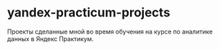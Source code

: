 # yandex-practicum-projects
Проекты сделанные мной во время обучения на курсе по аналитике данных в Яндекс Практикум.
